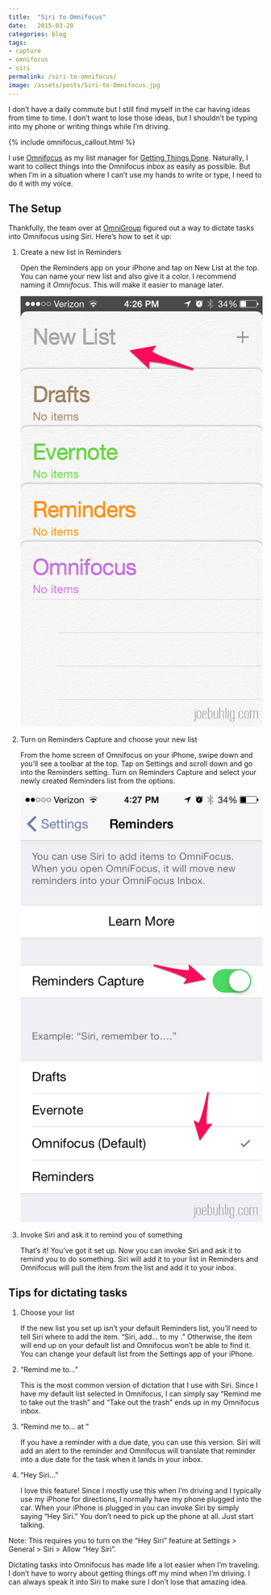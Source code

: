 ```yaml
---
title:  "Siri to Omnifocus"
date:   2015-03-20
categories: blog
tags:
- capture
- omnifocus
- siri
permalink: /siri-to-omnifocus/
image: /assets/posts/Siri-to-Omnifocus.jpg
---
```


I don’t have a daily commute but I still find myself in the car having ideas from time to time. I don’t want to lose those ideas, but I shouldn’t be typing into my phone or writing things while I’m driving.

<!--more-->

{% include omnifocus_callout.html %}

I use [Omnifocus](http://joebuhlig.com/omnifocus-setup-workflow/) as my list manager for [Getting Things Done](http://joebuhlig.com/getting-things-done-introduction/). Naturally, I want to collect things into the Omnifocus inbox as easily as possible. But when I’m in a situation where I can’t use my hands to write or type, I need to do it with my voice.

## The Setup

Thankfully, the team over at [OmniGroup](http://www.omnigroup.com) figured out a way to dictate tasks into Omnifocus using Siri. Here’s how to set it up:

1.  Create a new list in Reminders

    Open the Reminders app on your iPhone and tap on New List at the top. You can name your new list and also give it a color. I recommend naming it _Omnifocus_. This will make it easier to manage later.

    <img class="center-image post-image-small" src="/assets/posts_extra/NewRemindersList.jpg" />

2.  Turn on Reminders Capture and choose your new list

    From the home screen of Omnifocus on your iPhone, swipe down and you’ll see a toolbar at the top. Tap on Settings and scroll down and go into the Reminders setting. Turn on Reminders Capture and select your newly created Reminders list from the options.

    <img class="center-image post-image-small" src="/assets/posts_extra/RemindersCapture.jpg" />
    
3.  Invoke Siri and ask it to remind you of something

    That’s it! You’ve got it set up. Now you can invoke Siri and ask it to remind you to do something. Siri will add it to your list in Reminders and Omnifocus will pull the item from the list and add it to your inbox.

## Tips for dictating tasks

1.  Choose your list

    If the new list you set up isn’t your default Reminders list, you’ll need to tell Siri where to add the item. “Siri, add… to my <yourlist>.” Otherwise, the item will end up on your default list and Omnifocus won’t be able to find it. You can change your default list from the Settings app of your iPhone.</yourlist>

2.  “Remind me to…”

    This is the most common version of dictation that I use with Siri. Since I have my default list selected in Omnifocus, I can simply say “Remind me to take out the trash” and “Take out the trash” ends up in my Omnifocus inbox.

3.  “Remind me to… at <date time="">”</date>

    If you have a reminder with a due date, you can use this version. Siri will add an alert to the reminder and Omnifocus will translate that reminder into a due date for the task when it lands in your inbox.

4.  “Hey Siri…”

    I love this feature! Since I mostly use this when I’m driving and I typically use my iPhone for directions, I normally have my phone plugged into the car. When your iPhone is plugged in you can invoke Siri by simply saying “Hey Siri.” You don’t need to pick up the phone at all. Just start talking.

Note: This requires you to turn on the “Hey Siri” feature at Settings > General > Siri > Allow “Hey Siri”.

Dictating tasks into Omnifocus has made life a lot easier when I’m traveling. I don’t have to worry about getting things off my mind when I’m driving. I can always speak it into Siri to make sure I don’t lose that amazing idea.